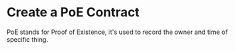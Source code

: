 ---
---

# Create a PoE Contract

PoE stands for Proof of Existence, it's used to record the owner and time of specific thing.

